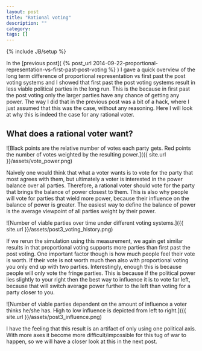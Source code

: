 ```yaml
---
layout: post
title: "Rational voting"
description: ""
category: 
tags: []
---
```

{% include JB/setup %}

In the [previous post]( {% post_url 2014-09-22-proportional-representation-vs-first-past-post-voting %} ) I gave a quick overview of the long term difference of proportional representation vs first past the post voting systems and I showed that first past the post voting systems result in less viable political parties in the long run. This is the because in first past the post voting only the larger parties have any chance of getting any power. The way I did that in the previous post was a bit of a hack, where I just assumed that this was the case, without any reasoning. Here I will look at why this is indeed the case for any rational voter.

## What does a rational voter want?

![Black points are the relative number of votes each party gets. Red points the number of votes weighted by the resulting power.]({{ site.url }}/assets/vote_power.png)

Naively one would think that what a voter wants is to vote for the party that most agrees with them, but ultimately a voter is interested in the power balance over all parties. Therefore, a rational voter should vote for the party that brings the balance of power closest to them. This is also why people will vote for parties that wield more power, because their influence on the balance of power is greater. The easiest way to define the balance of power is the average viewpoint of all parties weight by their power.

![Number of viable parties over time under different voting systems.]({{ site.url }}/assets/post3_voting_history.png)

If we rerun the simulation using this measurement, we again get similar results in that proportional voting supports more parties than first past the post voting. One important factor though is how much people feel their vote is worth. If their vote is not worth much then also with proportional voting you only end up with two parties. Interestingly, enough this is because people will only vote the fringe parties. This is because if the political power lies slightly to your right then the best way to influence it is to vote far left, because that will switch average power further to the left than voting for a party closer to you. 


![Number of viable parties dependent on the amount of influence a voter thinks he/she has. High to low influence is depicted from left to right.]({{ site.url }}/assets/post3_influence.png)

I have the feeling that this result is an artifact of only using one political axis. With more axes it become more difficult/impossible for this tug of war to happen, so we will have a closer look at this in the next post.



<!-- Add figure with number of votes and then with power. Power needs to be normalized

Distance from average political viewpoint given a vote, which vote minimizes this-->
